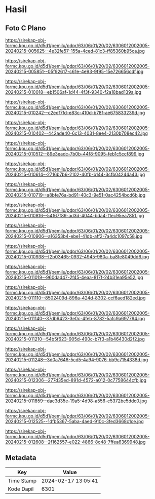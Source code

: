 # Hasil

## Foto C Plano

https://sirekap-obj-formc.kpu.go.id/d5d1/pemilu/pdpr/63/06/01/20/02/6306012002005-20240215-005625--4e32fe57-155a-4ced-81c3-ff85360b95ca.jpg

https://sirekap-obj-formc.kpu.go.id/d5d1/pemilu/pdpr/63/06/01/20/02/6306012002005-20240215-005851--05f92617-c61e-4e93-9f95-15e726656cdf.jpg

https://sirekap-obj-formc.kpu.go.id/d5d1/pemilu/pdpr/63/06/01/20/02/6306012002005-20240215-010018--eb1506af-1d44-4f3f-9340-f2a18bad139a.jpg

https://sirekap-obj-formc.kpu.go.id/d5d1/pemilu/pdpr/63/06/01/20/02/6306012002005-20240215-010242--c2edf7fd-e83c-410d-b78f-ae675833239d.jpg

https://sirekap-obj-formc.kpu.go.id/d5d1/pemilu/pdpr/63/06/01/20/02/6306012002005-20240215-010402--442ade40-6c13-4031-8ee4-2130b708ec42.jpg

https://sirekap-obj-formc.kpu.go.id/d5d1/pemilu/pdpr/63/06/01/20/02/6306012002005-20240215-010512--89e3eadc-7b0b-44f8-9095-feb1c5ccf899.jpg

https://sirekap-obj-formc.kpu.go.id/d5d1/pemilu/pdpr/63/06/01/20/02/6306012002005-20240215-010614--2716b7b6-2102-40fb-b144-3cfb04244a43.jpg

https://sirekap-obj-formc.kpu.go.id/d5d1/pemilu/pdpr/63/06/01/20/02/6306012002005-20240215-010719--a8bfe76a-bd91-40c3-9e51-0ac4254bcd6b.jpg

https://sirekap-obj-formc.kpu.go.id/d5d1/pemilu/pdpr/63/06/01/20/02/6306012002005-20240215-010816--54f67f89-ad3d-4044-bda4-f1ec95ea7851.jpg

https://sirekap-obj-formc.kpu.go.id/d5d1/pemilu/pdpr/63/06/01/20/02/6306012002005-20240215-010906--a16353b4-ebe1-41db-aff2-7a4dc1097c58.jpg

https://sirekap-obj-formc.kpu.go.id/d5d1/pemilu/pdpr/63/06/01/20/02/6306012002005-20240215-010938--f2b03465-0932-4945-980a-ba8fe8049dd6.jpg

https://sirekap-obj-formc.kpu.go.id/d5d1/pemilu/pdpr/63/06/01/20/02/6306012002005-20240215-011019--960dad47-2f45-4eaa-817f-24b31ea95e52.jpg

https://sirekap-obj-formc.kpu.go.id/d5d1/pemilu/pdpr/63/06/01/20/02/6306012002005-20240215-011110--8502409d-896a-424d-8302-ccf6aed182ed.jpg

https://sirekap-obj-formc.kpu.go.id/d5d1/pemilu/pdpr/63/06/01/20/02/6306012002005-20240215-011140--37db6423-3e0c-4feb-8782-5afc9a697794.jpg

https://sirekap-obj-formc.kpu.go.id/d5d1/pemilu/pdpr/63/06/01/20/02/6306012002005-20240215-011210--54b5f623-905d-490c-b7f3-a1b46430d2f2.jpg

https://sirekap-obj-formc.kpu.go.id/d5d1/pemilu/pdpr/63/06/01/20/02/6306012002005-20240215-011248--3d0a7646-5cd5-4a94-9076-bb9c7154338d.jpg

https://sirekap-obj-formc.kpu.go.id/d5d1/pemilu/pdpr/63/06/01/20/02/6306012002005-20240215-012306--277d35ed-891d-4572-a012-0c7758644cfb.jpg

https://sirekap-obj-formc.kpu.go.id/d5d1/pemilu/pdpr/63/06/01/20/02/6306012002005-20240215-011859--dac3d35e-19a5-4d98-a556-c5372be5ddc0.jpg

https://sirekap-obj-formc.kpu.go.id/d5d1/pemilu/pdpr/63/06/01/20/02/6306012002005-20240215-012525--1dfb5367-5aba-4aed-910c-3fed3668c1ce.jpg

https://sirekap-obj-formc.kpu.go.id/d5d1/pemilu/pdpr/63/06/01/20/02/6306012002005-20240215-012608--2f162557-e022-4866-8c48-7ffea6369948.jpg


## Metadata

| Key        | Value               |
| ---------- | ------------------- |
| Time Stamp | 2024-02-17 13:05:41 |
| Kode Dapil | 6301                |



